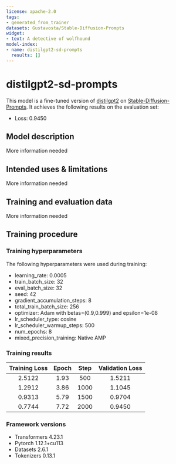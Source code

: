 ```yaml
---
license: apache-2.0
tags:
- generated_from_trainer
datasets: Gustavosta/Stable-Diffusion-Prompts
widget:
- text: A detective of wolfhound
model-index:
- name: distilgpt2-sd-prompts
  results: []
---
```


<!-- This model card has been generated automatically according to the information the Trainer had access to. You
should probably proofread and complete it, then remove this comment. -->

# distilgpt2-sd-prompts

This model is a fine-tuned version of [distilgpt2](https://huggingface.co/distilgpt2) on [Stable-Diffusion-Prompts](https://huggingface.co/datasets/Gustavosta/Stable-Diffusion-Prompts).
It achieves the following results on the evaluation set:
- Loss: 0.9450

## Model description

More information needed

## Intended uses & limitations

More information needed

## Training and evaluation data

More information needed

## Training procedure

### Training hyperparameters

The following hyperparameters were used during training:
- learning_rate: 0.0005
- train_batch_size: 32
- eval_batch_size: 32
- seed: 42
- gradient_accumulation_steps: 8
- total_train_batch_size: 256
- optimizer: Adam with betas=(0.9,0.999) and epsilon=1e-08
- lr_scheduler_type: cosine
- lr_scheduler_warmup_steps: 500
- num_epochs: 8
- mixed_precision_training: Native AMP

### Training results

| Training Loss | Epoch | Step | Validation Loss |
|:-------------:|:-----:|:----:|:---------------:|
| 2.5122        | 1.93  | 500  | 1.5211          |
| 1.2912        | 3.86  | 1000 | 1.1045          |
| 0.9313        | 5.79  | 1500 | 0.9704          |
| 0.7744        | 7.72  | 2000 | 0.9450          |


### Framework versions

- Transformers 4.23.1
- Pytorch 1.12.1+cu113
- Datasets 2.6.1
- Tokenizers 0.13.1
